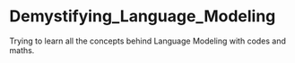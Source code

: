 # Demystifying_Language_Modeling
Trying to learn all the concepts behind Language Modeling with codes and maths.
